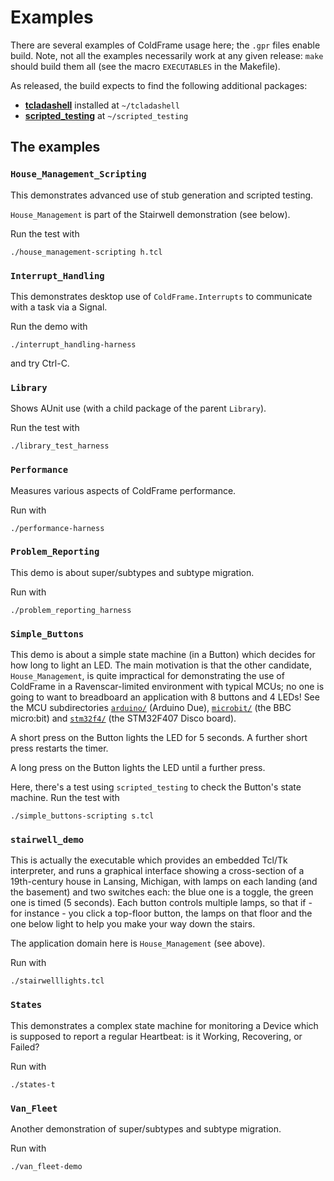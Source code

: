 # Examples #

There are several examples of ColdFrame usage here; the `.gpr` files enable build. Note, not all the examples necessarily work at any given release: `make` should build them all (see the macro `EXECUTABLES` in the Makefile).

As released, the build expects to find the following additional packages:


  * **[tcladashell](https://sourceforge.net/projects/tcladashell/)** installed at `~/tcladashell` <br/>
  * **[scripted_testing](https://sourceforge.net/projects/scriptedtesting.coldframe.p/)** at `~/scripted_testing`

## The examples ##

### `House_Management_Scripting` ###

This demonstrates advanced use of stub generation and scripted testing.

`House_Management` is part of the Stairwell demonstration (see below).

Run the test with

    ./house_management-scripting h.tcl

### `Interrupt_Handling` ###

This demonstrates desktop use of `ColdFrame.Interrupts` to communicate
with a task via a Signal.

Run the demo with

    ./interrupt_handling-harness

and try Ctrl-C.

### `Library` ###

Shows AUnit use (with a child package of the parent `Library`).

Run the test with

    ./library_test_harness

### `Performance` ###

Measures various aspects of ColdFrame performance.

Run with

    ./performance-harness

### `Problem_Reporting` ###

This demo is about super/subtypes and subtype migration.

Run with

    ./problem_reporting_harness

### `Simple_Buttons` ###

This demo is about a simple state machine (in a Button) which decides
for how long to light an LED. The main motivation is that the other
candidate, `House_Management`, is quite impractical for demonstrating
the use of ColdFrame in a Ravenscar-limited environment with typical
MCUs; no one is going to want to breadboard an application with 8
buttons and 4 LEDs! See the MCU subdirectories [`arduino/`](arduino)
(Arduino Due), [`microbit/`](microbit/) (the BBC micro:bit)
and [`stm32f4/`](stm32f4) (the STM32F407 Disco board).

A short press on the Button lights the LED for 5 seconds. A further
short press restarts the timer.

A long press on the Button lights the LED until a further press.

Here, there's a test using `scripted_testing` to check the Button's
state machine. Run the test with

    ./simple_buttons-scripting s.tcl

### `stairwell_demo` ###

This is actually the executable which provides an embedded Tcl/Tk
interpreter, and runs a graphical interface showing a cross-section of
a 19th-century house in Lansing, Michigan, with lamps on each landing
(and the basement) and two switches each: the blue one is a toggle,
the green one is timed (5 seconds). Each button controls multiple
lamps, so that if - for instance - you click a top-floor button, the
lamps on that floor and the one below light to help you make your way
down the stairs.

The application domain here is `House_Management` (see above).

Run with

    ./stairwelllights.tcl

### `States` ###

This demonstrates a complex state machine for monitoring a Device
which is supposed to report a regular Heartbeat: is it Working,
Recovering, or Failed?

Run with

    ./states-t

### `Van_Fleet` ###

Another demonstration of super/subtypes and subtype migration.

Run with

    ./van_fleet-demo
